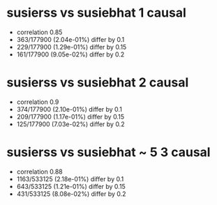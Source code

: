 # susierss vs susiebhat  1 causal

- correlation 0.85
- 363/177900 (2.04e-01%) differ by 0.1
- 229/177900 (1.29e-01%) differ by 0.15
- 161/177900 (9.05e-02%) differ by 0.2


# susierss vs susiebhat  2 causal

- correlation 0.9
- 374/177900 (2.10e-01%) differ by 0.1
- 209/177900 (1.17e-01%) differ by 0.15
- 125/177900 (7.03e-02%) differ by 0.2


# susierss vs susiebhat  ~ 5 3 causal

- correlation 0.88
- 1163/533125 (2.18e-01%) differ by 0.1
- 643/533125 (1.21e-01%) differ by 0.15
- 431/533125 (8.08e-02%) differ by 0.2


